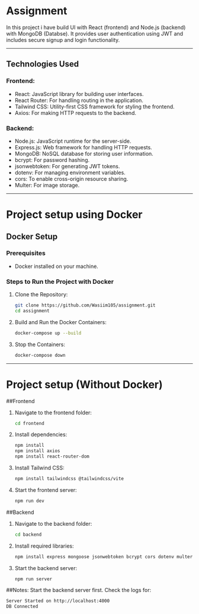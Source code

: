 # Assignment

In this project i have build UI with React (frontend) and Node.js (backend) with MongoDB (Databse). It provides user authentication using JWT and includes secure signup and login functionality.

---

## Technologies Used

### Frontend:

- React: JavaScript library for building user interfaces.
- React Router: For handling routing in the application.
- Tailwind CSS: Utility-first CSS framework for styling the frontend.
- Axios: For making HTTP requests to the backend.

### Backend:

- Node.js: JavaScript runtime for the server-side.
- Express.js: Web framework for handling HTTP requests.
- MongoDB: NoSQL database for storing user information.
- bcrypt: For password hashing.
- jsonwebtoken: For generating JWT tokens.
- dotenv: For managing environment variables.
- cors: To enable cross-origin resource sharing.
- Multer: For image storage.

---

<h1>Project setup using Docker</h1>

## Docker Setup

### Prerequisites
- Docker installed on your machine.

### Steps to Run the Project with Docker

1. Clone the Repository:
   ```bash
   git clone https://github.com/Wasiim105/assignment.git
   cd assignment
2. Build and Run the Docker Containers:
   ```bash
   docker-compose up --build
3. Stop the Containers:
   ```bash
   docker-compose down

---

<h1>Project setup (Without Docker)</h1>

##Frontend

1. Navigate to the frontend folder:
   ```bash
   cd frontend
   
2. Install dependencies:
   ```bash
   npm install
   npm install axios
   npm install react-router-dom
   
3. Install Tailwind CSS:
   ```bash
   npm install tailwindcss @tailwindcss/vite
   
4. Start the frontend server:
   ```bash
   npm run dev

##Backend

1. Navigate to the backend folder:
   ```bash
   cd backend

2. Install required libraries:
   ```bash
   npm install express mongoose jsonwebtoken bcrypt cors dotenv multer nodemon

3. Start the backend server:
   ```bash
   npm run server

##Notes:
Start the backend server first. Check the logs for:
   ```bash
   Server Started on http://localhost:4000
   DB Connected
